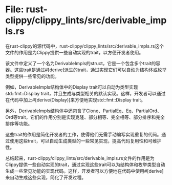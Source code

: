 # File: rust-clippy/clippy_lints/src/derivable_impls.rs

在rust-clippy的源代码中，rust-clippy/clippy_lints/src/derivable_impls.rs这个文件的作用是为Clippy提供一些自动实现的trait，以方便开发者使用。

该文件中定义了一个名为DerivableImpls的struct，它是一个包含多个trait的容器。这些trait是通过#[derive]派生的trait，通过实现它们可以自动为结构体或枚举类型提供一些常见的功能。

例如，DerivableImpls结构体中的Display trait可以自动为类型实现std::fmt::Display trait，并且生成与类型相关的默认实现。这样，开发者可以通过在代码中加上#[derive(Display)]来方便地实现std::fmt::Display trait。

另外，DerivableImpls结构体中还包含了Clone、PartialEq、Eq、PartialOrd、Ord等trait，它们的作用分别是实现克隆、部分相等、完全相等、部分排序和完全排序等功能。

这些trait的作用是简化开发者的工作，使得他们无需手动编写实现重复的代码。通过使用这些trait，可以自动生成类型的一些常见实现，提高代码复用性和可维护性。

总结起来，rust-clippy/clippy_lints/src/derivable_impls.rs文件的作用是为Clippy提供一些自动实现的trait，通过实现这些trait可以为结构体和枚举类型自动生成一些常见功能的实现代码。这样，开发者可以方便地在代码中使用#[derive]来自动生成这些实现，简化了开发过程。

